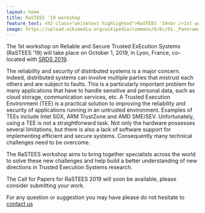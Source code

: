 ```yaml
---
layout: home
title: RaSTEES '19 workshop
feature_text: <h2 class="whitetext highlighted">RaSTEES '19<br />1st workshop on Reliable and Secure Trusted ExEcution Systems<br /><br />1st October 2019, Lyon, France</h2>
image: https://upload.wikimedia.org/wikipedia/commons/6/6c/01._Panorama_de_Lyon_pris_depuis_le_toit_de_la_Basilique_de_Fourvi%C3%A8re.jpg 
---
```


The 1st workshop on Reliable and Secure Trusted ExEcution Systems (RaSTEES '19) will
take place on October 1, 2019, in Lyon, France, co-located with <a
href="https://srds2019.projet.liris.cnrs.fr/">SRDS 2019</a>.

The reliability and security of distributed systems is a major concern. Indeed,
distributed systems can involve multiple parties that mistrust each others and
are subject to faults. This is a particularly important problem for many
applications that have to handle sensitive and personal data, such as cloud
storage, communication services, etc.  A Trusted Execution Environment (TEE) is
a practical solution to improving the reliability and security of applications
running in an untrusted environment. Examples of TEEs include Intel SGX, ARM
TrustZone and AMD SME/SEV. Unfortunately, using a TEE is not a straightforward
task. Not only the hardware possesses several limitations, but there is also a
lack of software support for implementing efficient and secure systems.
Consequently many technical challenges need to be overcome. 

The RaSTEES workshop aims to bring together specialists across the world to
solve these new challenges and help build a better understanding of new directions 
in Trusted Execution Systems research.

The Call for Papers for RaSTEES 2019 will soon be available, please consider
submitting your work.

For any question or suggestion you may have please do not hesitate to <a href="mailto:{{site.contact.email}}">contact us</a>

